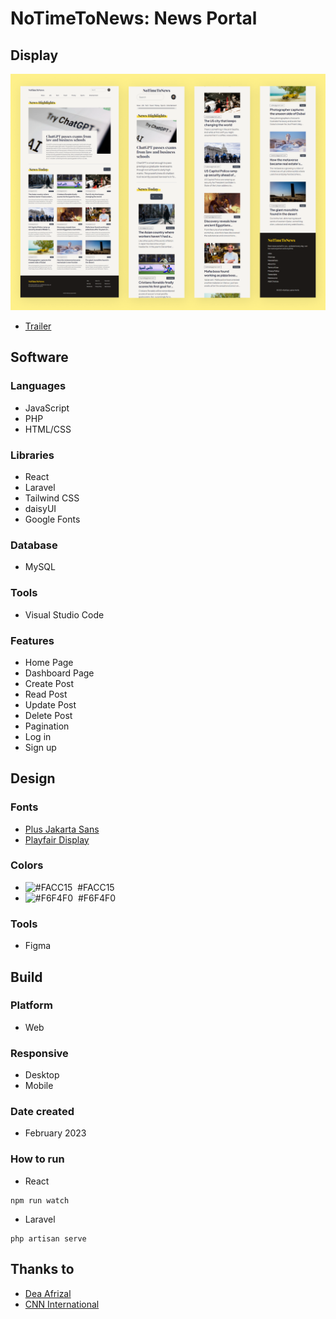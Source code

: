 # NoTimeToNews: News Portal

## Display
![Display](https://raw.githubusercontent.com/luqmanherifa/luqman-herifa-personal-portfolio-v2/main/public/works/notimetonews.png)
  - [Trailer](https://youtu.be/DtDKl8th9u8)

## Software
### Languages
  - JavaScript
  - PHP
  - HTML/CSS

### Libraries
  - React
  - Laravel
  - Tailwind CSS
  - daisyUI
  - Google Fonts

### Database
  - MySQL

### Tools
  - Visual Studio Code

### Features
  - Home Page
  - Dashboard Page
  - Create Post
  - Read Post
  - Update Post
  - Delete Post
  - Pagination
  - Log in
  - Sign up

## Design
### Fonts
  - [Plus Jakarta Sans](https://fonts.google.com/specimen/Plus+Jakarta+Sans)
  - [Playfair Display](https://fonts.google.com/specimen/Playfair+Display)

### Colors
  - ![#FACC15](https://placehold.co/20x20/FACC15/FACC15.png)  #FACC15
  - ![#F6F4F0](https://placehold.co/20x20/F6F4F0/F6F4F0.png)  #F6F4F0

### Tools
  - Figma

## Build
### Platform
  - Web

### Responsive
  - Desktop
  - Mobile

### Date created
  - February 2023

### How to run
  - React
```
npm run watch
```
  - Laravel
```
php artisan serve
```

## Thanks to
  - [Dea Afrizal](https://www.youtube.com/@deaafrizal)
  - [CNN International](https://edition.cnn.com)
